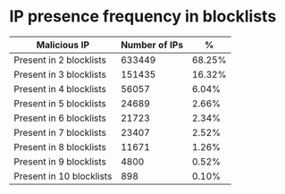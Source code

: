 # IP presence frequency in blocklists
| Malicious IP | Number of IPs | % |
|----|----|----|
| Present in 2 blocklists | 633449 | 68.25% |
| Present in 3 blocklists | 151435 | 16.32% |
| Present in 4 blocklists | 56057 | 6.04% |
| Present in 5 blocklists | 24689 | 2.66% |
| Present in 6 blocklists | 21723 | 2.34% |
| Present in 7 blocklists | 23407 | 2.52% |
| Present in 8 blocklists | 11671 | 1.26% |
| Present in 9 blocklists | 4800 | 0.52% |
| Present in 10 blocklists | 898 | 0.10% |
